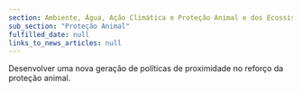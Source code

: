 ```yaml
---
section: Ambiente, Água, Ação Climática e Proteção Animal e dos Ecossistemas
sub_section: "Proteção Animal"
fulfilled_date: null
links_to_news_articles: null
---
```


Desenvolver uma nova geração de políticas de proximidade no reforço da proteção animal.